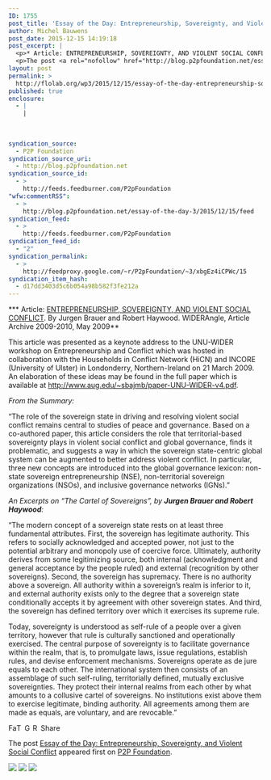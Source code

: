 ```yaml
---
ID: 1755
post_title: 'Essay of the Day: Entrepreneurship, Sovereignty, and Violent Social Conflict'
author: Michel Bauwens
post_date: 2015-12-15 14:19:18
post_excerpt: |
  <p>* Article: ENTREPRENEURSHIP, SOVEREIGNTY, AND VIOLENT SOCIAL CONFLICT. By Jurgen Brauer and Robert Haywood. WIDERAngle, Article Archive 2009-2010, May 2009 This article was presented as a keynote address to the UNU-WIDER workshop on Entrepreneurship and Conflict which was hosted in collaboration with the Households in Conflict Network (HiCN) and INCORE (University of Ulster) in Londonderry, [&hellip;]</p>
  <p>The post <a rel="nofollow" href="http://blog.p2pfoundation.net/essay-of-the-day-3/2015/12/15">Essay of the Day: Entrepreneurship, Sovereignty, and Violent Social Conflict</a> appeared first on <a rel="nofollow" href="http://blog.p2pfoundation.net/">P2P Foundation</a>.</p>
layout: post
permalink: >
  http://flolab.org/wp3/2015/12/15/essay-of-the-day-entrepreneurship-sovereignty-and-violent-social-conflict/
published: true
enclosure:
  - |
    |
        
        
        
syndication_source:
  - P2P Foundation
syndication_source_uri:
  - http://blog.p2pfoundation.net
syndication_source_id:
  - >
    http://feeds.feedburner.com/P2pFoundation
"wfw:commentRSS":
  - >
    http://blog.p2pfoundation.net/essay-of-the-day-3/2015/12/15/feed
syndication_feed:
  - >
    http://feeds.feedburner.com/P2pFoundation
syndication_feed_id:
  - "2"
syndication_permalink:
  - >
    http://feedproxy.google.com/~r/P2pFoundation/~3/xbgEz4iCPWc/15
syndication_item_hash:
  - d17dd3403d5c6b054a98b582f3fe212a
---
```

*** Article: [ENTREPRENEURSHIP, SOVEREIGNTY, AND VIOLENT SOCIAL CONFLICT][1]. By Jurgen Brauer and Robert Haywood. WIDERAngle, Article Archive 2009-2010, May 2009**

This article was presented as a keynote address to the UNU-WIDER workshop on Entrepreneurship and Conflict which was hosted in collaboration with the Households in Conflict Network (HiCN) and INCORE (University of Ulster) in Londonderry, Northern-Ireland on 21 March 2009. An elaboration of these ideas may be found in the full paper which is available at http://www.aug.edu/~sbajmb/paper-UNU-WIDER-v4.pdf.

*From the Summary:*

“The role of the sovereign state in driving and resolving violent social conflict remains central to studies of peace and governance. Based on a co-authored paper, this article considers the role that territorial-based sovereignty plays in violent social conflict and global governance, finds it problematic, and suggests a way in which the sovereign state-centric global system can be augmented to better address violent conflict. In particular, three new concepts are introduced into the global governance lexicon: non-state sovereign entrepreneurship (NSE), non-territorial sovereign organizations (NSOs), and inclusive governance networks (IGNs).”

*An Excerpts on “The Cartel of Sovereigns”, by **Jurgen Brauer and Robert Haywood**:*

“The modern concept of a sovereign state rests on at least three fundamental attributes. First, the sovereign has legitimate authority. This refers to socially acknowledged and accepted power, not just to the potential arbitrary and monopoly use of coercive force. Ultimately, authority derives from some legitimizing source, both internal (acknowledgment and general acceptance by the people ruled) and external (recognition by other sovereigns). Second, the sovereign has supremacy. There is no authority above a sovereign. All authority within a sovereign’s realm is inferior to it, and external authority exists only to the degree that a sovereign state conditionally accepts it by agreement with other sovereign states. And third, the sovereign has defined territory over which it exercises its supreme rule.

Today, sovereignty is understood as self-rule of a people over a given territory, however that rule is culturally sanctioned and operationally exercised. The central purpose of sovereignty is to facilitate governance within the realm, that is, to promulgate laws, issue regulations, establish rules, and devise enforcement mechanisms. Sovereigns operate as de jure equals to each other. The international system then consists of an assemblage of such self-ruling, territorially defined, mutually exclusive sovereignties. They protect their internal realms from each other by what amounts to a collusive cartel of sovereigns. No institutions exist above them to exercise legitimate, binding authority. All agreements among them are made as equals, are voluntary, and are revocable.”

<a class="a2a_button_facebook" href="http://www.addtoany.com/add_to/facebook?linkurl=http%3A%2F%2Fblog.p2pfoundation.net%2Fessay-of-the-day-3%2F2015%2F12%2F15&linkname=Essay%20of%20the%20Day%3A%20Entrepreneurship%2C%20Sovereignty%2C%20and%20Violent%20Social%20Conflict" title="Facebook" rel="nofollow"><img src="http://blog.p2pfoundation.net/wp-content/plugins/add-to-any/icons/facebook.png" width="16" height="16" alt="Facebook" /></a><a class="a2a_button_twitter" href="http://www.addtoany.com/add_to/twitter?linkurl=http%3A%2F%2Fblog.p2pfoundation.net%2Fessay-of-the-day-3%2F2015%2F12%2F15&linkname=Essay%20of%20the%20Day%3A%20Entrepreneurship%2C%20Sovereignty%2C%20and%20Violent%20Social%20Conflict" title="Twitter" rel="nofollow"><img src="http://blog.p2pfoundation.net/wp-content/plugins/add-to-any/icons/twitter.png" width="16" height="16" alt="Twitter" /></a><a class="a2a_button_google_plus" href="http://www.addtoany.com/add_to/google_plus?linkurl=http%3A%2F%2Fblog.p2pfoundation.net%2Fessay-of-the-day-3%2F2015%2F12%2F15&linkname=Essay%20of%20the%20Day%3A%20Entrepreneurship%2C%20Sovereignty%2C%20and%20Violent%20Social%20Conflict" title="Google+" rel="nofollow"><img src="http://blog.p2pfoundation.net/wp-content/plugins/add-to-any/icons/google_plus.png" width="16" height="16" alt="Google+" /></a><a class="a2a_button_reddit" href="http://www.addtoany.com/add_to/reddit?linkurl=http%3A%2F%2Fblog.p2pfoundation.net%2Fessay-of-the-day-3%2F2015%2F12%2F15&linkname=Essay%20of%20the%20Day%3A%20Entrepreneurship%2C%20Sovereignty%2C%20and%20Violent%20Social%20Conflict" title="Reddit" rel="nofollow"><img src="http://blog.p2pfoundation.net/wp-content/plugins/add-to-any/icons/reddit.png" width="16" height="16" alt="Reddit" /></a><a class="a2a_dd a2a_target addtoany_share_save" href="https://www.addtoany.com/share#url=http%3A%2F%2Fblog.p2pfoundation.net%2Fessay-of-the-day-3%2F2015%2F12%2F15&title=Essay%20of%20the%20Day%3A%20Entrepreneurship%2C%20Sovereignty%2C%20and%20Violent%20Social%20Conflict" id="wpa2a_2"><img src="http://blog.p2pfoundation.net/wp-content/plugins/add-to-any/share_save_120_16.png" width="120" height="16" alt="Share" /></a>

The post <a rel="nofollow" href="http://blog.p2pfoundation.net/essay-of-the-day-3/2015/12/15">Essay of the Day: Entrepreneurship, Sovereignty, and Violent Social Conflict</a> appeared first on <a rel="nofollow" href="http://blog.p2pfoundation.net/">P2P Foundation</a>.

<div class="feedflare">
  <a href="http://feeds.feedburner.com/~ff/P2pFoundation?a=xbgEz4iCPWc:qi48TtHYZcs:7Q72WNTAKBA"><img src="http://feeds.feedburner.com/~ff/P2pFoundation?d=7Q72WNTAKBA" border="0" /></img></a> <a href="http://feeds.feedburner.com/~ff/P2pFoundation?a=xbgEz4iCPWc:qi48TtHYZcs:D7DqB2pKExk"><img src="http://feeds.feedburner.com/~ff/P2pFoundation?i=xbgEz4iCPWc:qi48TtHYZcs:D7DqB2pKExk" border="0" /></img></a> <a href="http://feeds.feedburner.com/~ff/P2pFoundation?a=xbgEz4iCPWc:qi48TtHYZcs:2mJPEYqXBVI"><img src="http://feeds.feedburner.com/~ff/P2pFoundation?d=2mJPEYqXBVI" border="0" /></img></a>
</div>

<img src="http://feeds.feedburner.com/~r/P2pFoundation/~4/xbgEz4iCPWc" height="1" width="1" alt="" />

 [1]: http://www.wider.unu.edu/publications/newsletter/articles/en_GB/05-09-brauer-haywood/